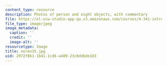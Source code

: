 ```yaml
---
content_type: resource
description: Photos of person and eight objects, with commentary
file: https://ol-ocw-studio-app-qa.s3.amazonaws.com/courses/4-341-introduction-to-photography-fall-2002/2972f8611b411cd6a48923c8ddbde183_noren15.jpg
file_type: image/jpeg
image_metadata:
  caption: ''
  credit: ''
  image-alt: ''
resourcetype: Image
title: noren15.jpg
uid: 2972f861-1b41-1cd6-a489-23c8ddbde183
---
```

